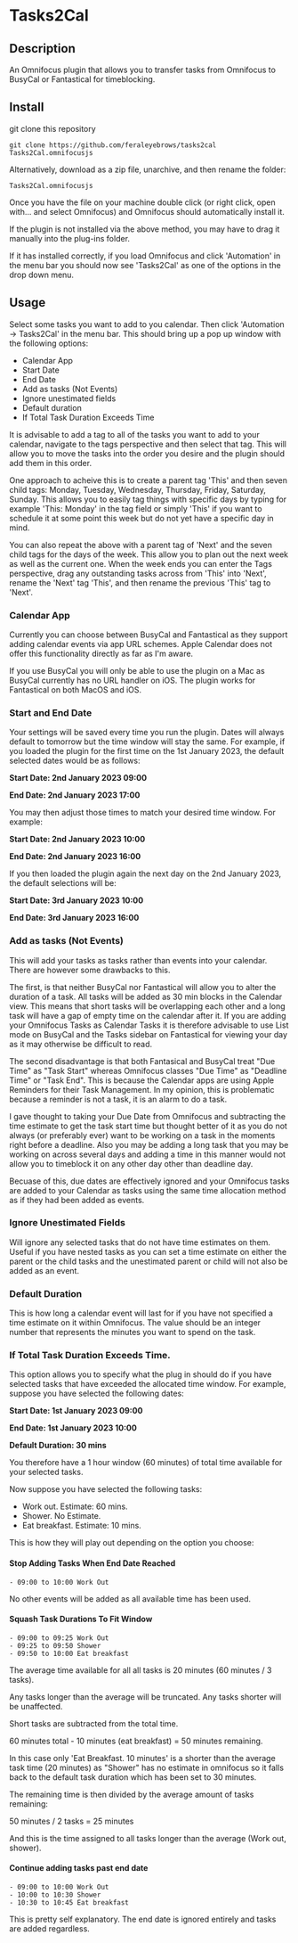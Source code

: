 # Tasks2Cal

## Description

An Omnifocus plugin that allows you to transfer tasks from Omnifocus to BusyCal or Fantastical for timeblocking.

## Install

git clone this repository

`git clone https://github.com/feraleyebrows/tasks2cal Tasks2Cal.omnifocusjs`

Alternatively, download as a zip file, unarchive, and then rename the folder: 

`Tasks2Cal.omnifocusjs`

Once you have the file on your machine double click (or right click, open with... and select Omnifocus) and Omnifocus should automatically install it. 

If the plugin is not installed via the above method, you may have to drag it manually into the plug-ins folder.

If it has installed correctly, if you load Omnifocus and click 'Automation' in the menu bar you should now see 'Tasks2Cal' as one of the options in the drop down menu.

## Usage

Select some tasks you want to add to you calendar. Then click 'Automation -> Tasks2Cal' in the menu bar. This should bring up a pop up window with the following options:

- Calendar App
- Start Date
- End Date
- Add as tasks (Not Events)
- Ignore unestimated fields
- Default duration
- If Total Task Duration Exceeds Time

It is advisable to add a tag to all of the tasks you want to add to your calendar, navigate to the tags perspective and then select that tag. This will allow you to move the tasks into the order you desire and the plugin should add them in this order.

One approach to acheive this is to create a parent tag 'This' and then seven child tags: Monday, Tuesday, Wednesday, Thursday, Friday, Saturday, Sunday. This allows you to easily tag things with specific days by typing for example 'This: Monday' in the tag field or simply 'This' if you want to schedule it at some point this week but do not yet have a specific day in mind.

You can also repeat the above with a parent tag of 'Next' and the seven child tags for the days of the week. This allow you to plan out the next week as well as the current one. When the week ends you can enter the Tags perspective, drag any outstanding tasks across from 'This' into 'Next', rename the 'Next' tag 'This', and then rename the previous 'This' tag to 'Next'.

### Calendar App

Currently you can choose between BusyCal and Fantastical as they support adding calendar events via app URL schemes. Apple Calendar does not offer this functionality directly as far as I'm aware. 

If you use BusyCal you will only be able to use the plugin on a Mac as BusyCal currently has no URL handler on iOS. The plugin works for Fantastical on both MacOS and iOS. 

### Start and End Date

Your settings will be saved every time you run the plugin. Dates will always default to tomorrow but the time window will stay the same. For example, if you loaded the plugin for the first time on the 1st January 2023, the default selected dates would be as follows:

**Start Date: 2nd January 2023 09:00**

**End Date: 2nd January 2023 17:00**

You may then adjust those times to match your desired time window. For example:

**Start Date: 2nd January 2023 10:00**

**End Date: 2nd January 2023 16:00**

If you then loaded the plugin again the next day on the 2nd January 2023, the default selections will be:

**Start Date: 3rd January 2023 10:00**

**End Date: 3rd January 2023 16:00**

### Add as tasks (Not Events)

This will add your tasks as tasks rather than events into your calendar. There are however some drawbacks to this.

The first, is that neither BusyCal nor Fantastical will allow you to alter the duration of a task. All tasks will be added as 30 min blocks in the Calendar view. This means that short tasks will be overlapping each other and a long task will have a gap of empty time on the calendar after it. If you are adding your Omnifocus Tasks as Calendar Tasks it is therefore advisable to use List mode on BusyCal and the Tasks sidebar on Fantastical for viewing your day as it may otherwise be difficult to read.

The second disadvantage is that both Fantasical and BusyCal treat "Due Time" as "Task Start" whereas Omnifocus classes "Due Time" as "Deadline Time" or "Task End". This is because the Calendar apps are using Apple Reminders for their Task Management. In my opinion, this is problematic because a reminder is not a task, it is an alarm to do a task.

I gave thought to taking your Due Date from Omnifocus and subtracting the time estimate to get the task start time but thought better of it as you do not always (or preferably ever) want to be working on a task in the moments right before a deadline. Also you may be adding a long task that you may be working on across several days and adding a time in this manner would not allow you to timeblock it on any other day other than deadline day. 

Becuase of this, due dates are effectively ignored and your Omnifocus tasks are added to your Calendar as tasks using the same time allocation method as if they had been added as events.

### Ignore Unestimated Fields

Will ignore any selected tasks that do not have time estimates on them. Useful if you have nested tasks as you can set a time estimate on either the parent or the child tasks and the unestimated parent or child will not also be added as an event.

### Default Duration

This is how long a calendar event will last for if you have not specified a time estimate on it within Omnifocus. The value should be an integer number that represents the minutes you want to spend on the task.

### If Total Task Duration Exceeds Time.

This option allows you to specify what the plug in should do if you have selected tasks that have exceeded the allocated time window. For example, suppose you have selected the following dates:

**Start Date: 1st January 2023 09:00**

**End Date: 1st January 2023 10:00**

**Default Duration: 30 mins**

You therefore have a 1 hour window (60 minutes) of total time available for your selected tasks.

Now suppose you have selected the following tasks:

- Work out. Estimate: 60 mins.
- Shower. No Estimate.
- Eat breakfast. Estimate: 10 mins.

This is how they will play out depending on the option you choose:

#### Stop Adding Tasks When End Date Reached
```
- 09:00 to 10:00 Work Out
```

No other events will be added as all available time has been used.

#### Squash Task Durations To Fit Window
```
- 09:00 to 09:25 Work Out
- 09:25 to 09:50 Shower
- 09:50 to 10:00 Eat breakfast
```

The average time available for all all tasks is 20 minutes (60 minutes / 3 tasks).

Any tasks longer than the average will be truncated. Any tasks shorter will be unaffected.

Short tasks are subtracted from the total time.

60 minutes total - 10 minutes (eat breakfast) = 50 minutes remaining.

In this case only 'Eat Breakfast. 10 minutes' is a shorter than the average task time (20 minutes) as "Shower" has no estimate in omnifocus so it falls back to the default task duration which has been set to 30 minutes.

The remaining time is then divided by the average amount of tasks remaining:

50 minutes / 2 tasks = 25 minutes

And this is the time assigned to all tasks longer than the average (Work out, shower).

#### Continue adding tasks past end date
```
- 09:00 to 10:00 Work Out
- 10:00 to 10:30 Shower
- 10:30 to 10:45 Eat breakfast
```

This is pretty self explanatory. The end date is ignored entirely and tasks are added regardless.



